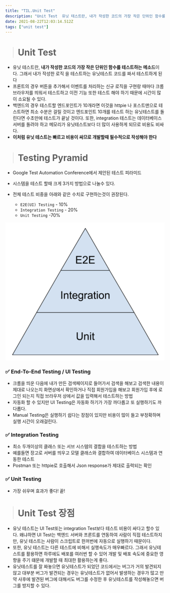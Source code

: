 ```yaml
---
title: "TIL.Unit Test"
description: "Unit Test  유닛 테스트란, 내가 작성한 코드의 가장 작은 단위인 함수를 테스트하는 메소드이다. 그래서 내가 작성한 로직 을 테스트하는 유닛테스트 코드를 짜서 테스트하게 된다 프론트의 경우 버튼을 추가해서 이벤트를 처리하는 신규 로직을 구현랑 때마다 크롬 브라우"
date: 2021-08-22T12:03:14.512Z
tags: ["unit test"]
---
```

> # Unit Test

- 유닛 테스트란, **내가 작성한 코드의 가장 작은 단위인 함수를 테스트하는 메소드**이다. 그래서 내가 작성한 로직 을 테스트하는 유닛테스트 코드를 짜서 테스트하게 된다
- 프론트의 경우 버튼을 추가해서 이벤트를 처리하는 신규 로직을 구현랑 때마다 크롬 브라우저를 띄워서 테스트하고 이전 기능 또한 테스트 해야 하기 때문에 시간이 많이 소요될 수 있다.
- 백엔드의 경우 테스트할 엔드포인트가 10개라면 이것을 httpie 나 포스트맨으로 테스트하면 최소 수분은 걸릴 것이고 엔드포인트 10개를 테스트 하는 유닛테스트를 돌린다면 수초만에 테스트가 끝날 것이다. 또한, integration 테스트는 데이터베이스 서버를 돌려야 하고 메모리가 유닛테스트보다 더 많이 사용하게 되므로 비용도 비싸다.
- **이처럼 유닛 테스트는 빠르고 비용이 싸므로 개발할때 필수적으로 작성해야 한다**

> # Testing Pyramid

- Google Test Automation Conference에서 제안된 테스트 피라미드
- 시스템을 테스트 할때 크게 3가지 방법으로 나눌수 있다.
- 전체 테스트 비중을 아래와 같은 수치로 구현하는것이 권장된다.
	
    - <code>E2E(UI) Testing</code> - 10%
    - <code>Integration Testing</code> - 20%
    - <code>Unit Testing</code> -70%
    
![](/images/a43caefd-2837-4cfb-b4bb-97ce0c6937a7-image.png)
    
### ✅ End-To-End Testing / UI Testing
- 크롬을 띄운 다음에 내가 만든 검색페이지로 들어가서 검색을 해보고 검색한 내용이 제대로 나오는지 화면상에서 확인하거나 직접 회원가입을 해보고 회원가입 후에 로그인 되는지 직접 브라우저 상에서 값을 입력해서 테스트하는 방법
- 자동화 할 수 있지만 UI Testing은 자동화 하기가 가장 까다롭고 또 실행하기도 까다롭다.
- Manual Testing은 실행하기 쉽다는 장점이 있지만 비용이 많이 들고 부정확하며 실행 시간이 오래걸린다.

### ✅ Integration Testing
- 최소 두개이상의 클래스 또는 서브 시스템의 결합을 테스트하는 방법
- 예를들면 장고로 서버를 띄우고 모델 클래스와 결합하여 데이터베이스 시스템과 연동한 테스트
- Postman 또는 httpie로 호출해서 Json response가 제대로 출력되는 확인

### ✅ Unit Testing
- 가장 쉬우며 효과가 좋다! 끝!

> # Unit Test 장점

- 유닛 테스트는 UI Test또는 integration Test보다 테스트 비용이 싸다고 할수 있다. 왜냐하면 UI Test는 백엔드 서버와 프론트를 연동하여 사람이 직접 테스트하지만, 유닛 테스트는 사람이 스크립트로 한꺼번에 자동으로 실행하기 때문이다.
- 또한, 유닛 테스트는 다른 테스트에 비해서 실행속도가 매우빠르다. 그래서 유닛테스트를 활용하면 하루에도 배포를 여러번 할 수 있어 개발 및 배포 속도에 중요한 영향을 주기 떄문에 개발할 때 최대한 활용하는게 좋다.
- 유닛테스트를 잘 짜놓으면 유닛테스트가 되었던 코드에서는 버그가 거의 발견되지 않고 대부분 버그가 발견되는 경우는 유닛테스트가 없어서 발생하는 경우가 많고 만약 사후에 발견된 버그에 대해서도 버그를 수정한 후 유닛테스트를 작성해놓으면 버그를 방지할 수 있다.
